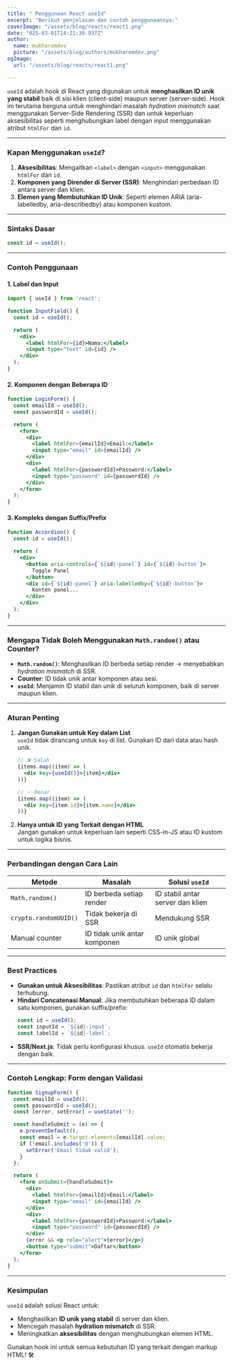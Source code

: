 ```yaml
---
title: " Penggunaan React useId"
excerpt: "Berikut penjelasan dan contoh penggunaannya:"
coverImage: "/assets/blog/reacts/react1.png"
date: "025-03-01T14:21:39.937Z"
author:
  name: mukharomdev
  picture: "/assets/blog/authors/mukharomdev.png"
ogImage:
  url: "/assets/blog/reacts/react1.png"

---
```


`useId` adalah hook di React yang digunakan untuk **menghasilkan ID unik yang stabil** baik di sisi klien (client-side) maupun server (server-side). Hook ini terutama berguna untuk menghindari masalah *hydration mismatch* saat menggunakan Server-Side Rendering (SSR) dan untuk keperluan aksesibilitas seperti menghubungkan label dengan input menggunakan atribut `htmlFor` dan `id`.

---

### **Kapan Menggunakan `useId`?**
1. **Aksesibilitas**: Mengaitkan `<label>` dengan `<input>` menggunakan `htmlFor` dan `id`.
2. **Komponen yang Dirender di Server (SSR)**: Menghindari perbedaan ID antara server dan klien.
3. **Elemen yang Membutuhkan ID Unik**: Seperti elemen ARIA (aria-labelledby, aria-describedby) atau komponen kustom.

---

### **Sintaks Dasar**
```javascript
const id = useId();
```

---

### **Contoh Penggunaan**
#### 1. **Label dan Input**
```jsx
import { useId } from 'react';

function InputField() {
  const id = useId();

  return (
    <div>
      <label htmlFor={id}>Nama:</label>
      <input type="text" id={id} />
    </div>
  );
}
```

#### 2. **Komponen dengan Beberapa ID**
```jsx
function LoginForm() {
  const emailId = useId();
  const passwordId = useId();

  return (
    <form>
      <div>
        <label htmlFor={emailId}>Email:</label>
        <input type="email" id={emailId} />
      </div>
      <div>
        <label htmlFor={passwordId}>Password:</label>
        <input type="password" id={passwordId} />
      </div>
    </form>
  );
}
```

#### 3. **Kompleks dengan Suffix/Prefix**
```jsx
function Accordion() {
  const id = useId();

  return (
    <div>
      <button aria-controls={`${id}-panel`} id={`${id}-button`}>
        Toggle Panel
      </button>
      <div id={`${id}-panel`} aria-labelledby={`${id}-button`}>
        Konten panel...
      </div>
    </div>
  );
}
```

---

### **Mengapa Tidak Boleh Menggunakan `Math.random()` atau Counter?**
- **`Math.random()`**: Menghasilkan ID berbeda setiap render → menyebabkan *hydration mismatch* di SSR.
- **Counter**: ID tidak unik antar komponen atau sesi.
- **`useId`**: Menjamin ID stabil dan unik di seluruh komponen, baik di server maupun klien.

---

### **Aturan Penting**
1. **Jangan Gunakan untuk Key dalam List**  
   `useId` tidak dirancang untuk `key` di list. Gunakan ID dari data atau hash unik.
   ```jsx
   // ❌ Salah
   {items.map((item) => (
     <div key={useId()}>{item}</div>
   ))}

   // ✅ Benar
   {items.map((item) => (
     <div key={item.id}>{item.name}</div>
   ))}
   ```

2. **Hanya untuk ID yang Terkait dengan HTML**  
   Jangan gunakan untuk keperluan lain seperti CSS-in-JS atau ID kustom untuk logika bisnis.

---

### **Perbandingan dengan Cara Lain**
| **Metode**          | **Masalah**                          | **Solusi `useId`**                  |
|---------------------|--------------------------------------|--------------------------------------|
| `Math.random()`     | ID berbeda setiap render             | ID stabil antar server dan klien    |
| `crypto.randomUUID()`| Tidak bekerja di SSR                 | Mendukung SSR                       |
| Manual counter      | ID tidak unik antar komponen         | ID unik global                      |

---

### **Best Practices**
- **Gunakan untuk Aksesibilitas**: Pastikan atribut `id` dan `htmlFor` selalu terhubung.
- **Hindari Concatenasi Manual**: Jika membutuhkan beberapa ID dalam satu komponen, gunakan suffix/prefix:
  ```jsx
  const id = useId();
  const inputId = `${id}-input`;
  const labelId = `${id}-label`;
  ```
- **SSR/Next.js**: Tidak perlu konfigurasi khusus. `useId` otomatis bekerja dengan baik.

---

### **Contoh Lengkap: Form dengan Validasi**
```jsx
function SignupForm() {
  const emailId = useId();
  const passwordId = useId();
  const [error, setError] = useState('');

  const handleSubmit = (e) => {
    e.preventDefault();
    const email = e.target.elements[emailId].value;
    if (!email.includes('@')) {
      setError('Email tidak valid');
    }
  };

  return (
    <form onSubmit={handleSubmit}>
      <div>
        <label htmlFor={emailId}>Email:</label>
        <input type="email" id={emailId} />
      </div>
      <div>
        <label htmlFor={passwordId}>Password:</label>
        <input type="password" id={passwordId} />
      </div>
      {error && <p role="alert">{error}</p>}
      <button type="submit">Daftar</button>
    </form>
  );
}
```

---

### **Kesimpulan**
`useId` adalah solusi React untuk:
- Menghasilkan **ID unik yang stabil** di server dan klien.
- Mencegah masalah **hydration mismatch** di SSR.
- Meningkatkan **aksesibilitas** dengan menghubungkan elemen HTML.

Gunakan hook ini untuk semua kebutuhan ID yang terkait dengan markup HTML! 🛠️